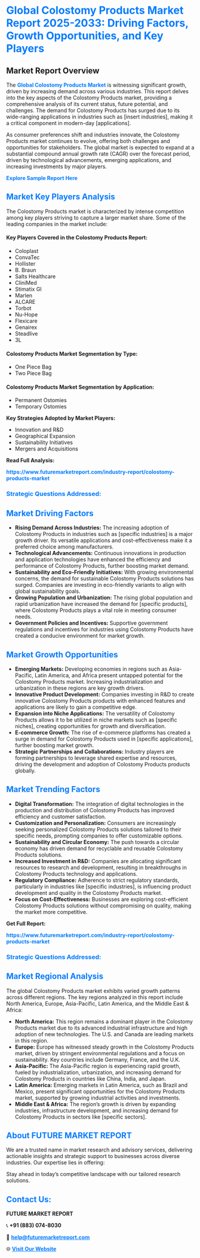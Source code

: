 <h1 style="color: #007BFF;">Global Colostomy Products Market Report 2025-2033: Driving Factors, Growth Opportunities, and Key Players</h1>

<section id="overview">
<h2>Market Report Overview</h2>
<p>The <a href="https://www.futuremarketreport.com/industry-report/colostomy-products-market" style="color: #007BFF; text-decoration: none;"><strong>Global Colostomy Products Market</strong></a> is witnessing significant growth, driven by increasing demand across various industries. This report delves into the key aspects of the Colostomy Products market, providing a comprehensive analysis of its current status, future potential, and challenges. The demand for Colostomy Products has surged due to its wide-ranging applications in industries such as [insert industries], making it a critical component in modern-day [applications].</p>
<p>As consumer preferences shift and industries innovate, the Colostomy Products market continues to evolve, offering both challenges and opportunities for stakeholders. The global market is expected to expand at a substantial compound annual growth rate (CAGR) over the forecast period, driven by technological advancements, emerging applications, and increasing investments by major players.</p>
</section>

<section id="overview">
<p><a href="https://www.futuremarketreport.com/request-sample/reportId=98391" style="color: #007BFF; text-decoration: none;"><strong>Explore Sample Report Here</strong></a></p>
</section>

<section id="key-players">
<h2 style="color: #007BFF;">Market Key Players Analysis</h2>
<p>The Colostomy Products market is characterized by intense competition among key players striving to capture a larger market share. Some of the leading companies in the market include:</p>
<h4>Key Players Covered in the Colostomy Products Report:</h4>
<ul><li>Coloplast</li><li>ConvaTec</li><li>Hollister</li><li>B. Braun</li><li>Salts Healthcare</li><li>CliniMed</li><li>Stimatix GI</li><li>Marlen</li><li>ALCARE</li><li>Torbot</li><li>Nu-Hope</li><li>Flexicare</li><li>Genairex</li><li>Steadlive</li><li>3L</li></ul>
<h4>Colostomy Products Market Segmentation by Type:</h4>
<ul><li>One Piece Bag</li><li>Two Piece Bag</li></ul>

<h4>Colostomy Products Market Segmentation by Application:</h4>
<ul><li>Permanent Ostomies</li><li>Temporary Ostomies</li></ul>
<p><strong>Key Strategies Adopted by Market Players:</strong></p>
<ul>
<li>Innovation and R&D</li>
<li>Geographical Expansion</li>
<li>Sustainability Initiatives</li>
<li>Mergers and Acquisitions</li>
</ul>
</section>

<section>
<p><strong>Read Full Analysis: </strong></p><a href="https://www.futuremarketreport.com/industry-report/colostomy-products-market" style="color: #007BFF; text-decoration: none;"><strong>https://www.futuremarketreport.com/industry-report/colostomy-products-market</strong></a>
<h3 style="color: #007BFF;">Strategic Questions Addressed:</h3>
</section>

<section id="driving-factors">
<h2 style="color: #007BFF;">Market Driving Factors</h2>
<ul>
<li><strong>Rising Demand Across Industries:</strong> The increasing adoption of Colostomy Products in industries such as [specific industries] is a major growth driver. Its versatile applications and cost-effectiveness make it a preferred choice among manufacturers.</li>
<li><strong>Technological Advancements:</strong> Continuous innovations in production and application technologies have enhanced the efficiency and performance of Colostomy Products, further boosting market demand.</li>
<li><strong>Sustainability and Eco-Friendly Initiatives:</strong> With growing environmental concerns, the demand for sustainable Colostomy Products solutions has surged. Companies are investing in eco-friendly variants to align with global sustainability goals.</li>
<li><strong>Growing Population and Urbanization:</strong> The rising global population and rapid urbanization have increased the demand for [specific products], where Colostomy Products plays a vital role in meeting consumer needs.</li>
<li><strong>Government Policies and Incentives:</strong> Supportive government regulations and incentives for industries using Colostomy Products have created a conducive environment for market growth.</li>
</ul>
</section>

<section id="growth-opportunities">
<h2 style="color: #007BFF;">Market Growth Opportunities</h2>
<ul>
<li><strong>Emerging Markets:</strong> Developing economies in regions such as Asia-Pacific, Latin America, and Africa present untapped potential for the Colostomy Products market. Increasing industrialization and urbanization in these regions are key growth drivers.</li>
<li><strong>Innovative Product Development:</strong> Companies investing in R&D to create innovative Colostomy Products products with enhanced features and applications are likely to gain a competitive edge.</li>
<li><strong>Expansion into Niche Applications:</strong> The versatility of Colostomy Products allows it to be utilized in niche markets such as [specific niches], creating opportunities for growth and diversification.</li>
<li><strong>E-commerce Growth:</strong> The rise of e-commerce platforms has created a surge in demand for Colostomy Products used in [specific applications], further boosting market growth.</li>
<li><strong>Strategic Partnerships and Collaborations:</strong> Industry players are forming partnerships to leverage shared expertise and resources, driving the development and adoption of Colostomy Products products globally.</li>
</ul>
</section>

<section id="trending-factors">
<h2 style="color: #007BFF;">Market Trending Factors</h2>
<ul>
<li><strong>Digital Transformation:</strong> The integration of digital technologies in the production and distribution of Colostomy Products has improved efficiency and customer satisfaction.</li>
<li><strong>Customization and Personalization:</strong> Consumers are increasingly seeking personalized Colostomy Products solutions tailored to their specific needs, prompting companies to offer customizable options.</li>
<li><strong>Sustainability and Circular Economy:</strong> The push towards a circular economy has driven demand for recyclable and reusable Colostomy Products solutions.</li>
<li><strong>Increased Investment in R&D:</strong> Companies are allocating significant resources to research and development, resulting in breakthroughs in Colostomy Products technology and applications.</li>
<li><strong>Regulatory Compliance:</strong> Adherence to strict regulatory standards, particularly in industries like [specific industries], is influencing product development and quality in the Colostomy Products market.</li>
<li><strong>Focus on Cost-Effectiveness:</strong> Businesses are exploring cost-efficient Colostomy Products solutions without compromising on quality, making the market more competitive.</li>
</ul>
</section>

<section>
<p><strong>Get Full Report: </strong></p><a href="https://www.futuremarketreport.com/industry-report/colostomy-products-market" style="color: #007BFF; text-decoration: none;"><strong>https://www.futuremarketreport.com/industry-report/colostomy-products-market</strong></a>
<h3 style="color: #007BFF;">Strategic Questions Addressed:</h3>
</section>


<section id="regional-analysis">
<h2 style="color: #007BFF;">Market Regional Analysis</h2>
<p>The global Colostomy Products market exhibits varied growth patterns across different regions. The key regions analyzed in this report include North America, Europe, Asia-Pacific, Latin America, and the Middle East & Africa:</p>
<ul>
<li><strong>North America:</strong> This region remains a dominant player in the Colostomy Products market due to its advanced industrial infrastructure and high adoption of new technologies. The U.S. and Canada are leading markets in this region.</li>
<li><strong>Europe:</strong> Europe has witnessed steady growth in the Colostomy Products market, driven by stringent environmental regulations and a focus on sustainability. Key countries include Germany, France, and the U.K.</li>
<li><strong>Asia-Pacific:</strong> The Asia-Pacific region is experiencing rapid growth, fueled by industrialization, urbanization, and increasing demand for Colostomy Products in countries like China, India, and Japan.</li>
<li><strong>Latin America:</strong> Emerging markets in Latin America, such as Brazil and Mexico, present significant opportunities for the Colostomy Products market, supported by growing industrial activities and investments.</li>
<li><strong>Middle East & Africa:</strong> The region’s growth is driven by expanding industries, infrastructure development, and increasing demand for Colostomy Products in sectors like [specific sectors].</li>
</ul>
</section>

<footer>
<h2 style="color: #007BFF;">About FUTURE MARKET REPORT</h2>
<p>We are a trusted name in market research and advisory services, delivering actionable insights and strategic support to businesses across diverse industries. Our expertise lies in offering:</p>

<p>Stay ahead in today’s competitive landscape with our tailored research solutions.</p>

<h2 style="color: #007BFF;">Contact Us:</h2>
<p><strong>FUTURE MARKET REPORT</strong></p>
<p>📞 <strong>+91 (883) 074-8030</strong></p>
<p>📧 <strong><a href="mailto:help@futuremarketreport.com" style="color: #007BFF;">help@futuremarketreport.com</a></strong></p>
<p>🌐 <strong><a href="https://www.futuremarketreport.com/" style="color: #007BFF;">Visit Our Website</a></strong></p>
</footer>